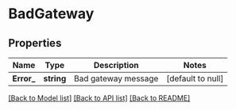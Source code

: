 # BadGateway

## Properties
Name | Type | Description | Notes
------------ | ------------- | ------------- | -------------
**Error_** | **string** | Bad gateway message | [default to null]

[[Back to Model list]](../README.md#documentation-for-models) [[Back to API list]](../README.md#documentation-for-api-endpoints) [[Back to README]](../README.md)


